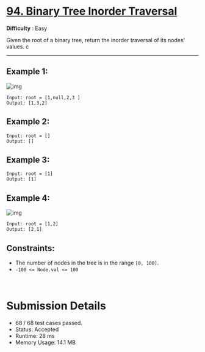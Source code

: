 # [94. Binary Tree Inorder Traversal](https://leetcode.com/problems/binary-tree-inorder-traversal/)

**Difficulty** : Easy

Given the root of a binary tree, return the inorder traversal of its nodes' values.
c

---

## Example 1:
![img](https://assets.leetcode.com/uploads/2020/09/15/inorder_1.jpg)

```
Input: root = [1,null,2,3 ]
Output: [1,3,2]
```

## Example 2:

```
Input: root = []
Output: []
```

## Example 3:

```
Input: root = [1]
Output: [1]
```

## Example 4:

![img](https://assets.leetcode.com/uploads/2020/09/15/inorder_4.jpg)
```
Input: root = [1,2]
Output: [2,1]
```


## Constraints:

* The number of nodes in the tree is in the range ```[0, 100]```.
* ```-100 <= Node.val <= 100```

<br>

# Submission Details

* 68 / 68 test cases passed.
* Status: Accepted
* Runtime: 28 ms
* Memory Usage: 14.1 MB
